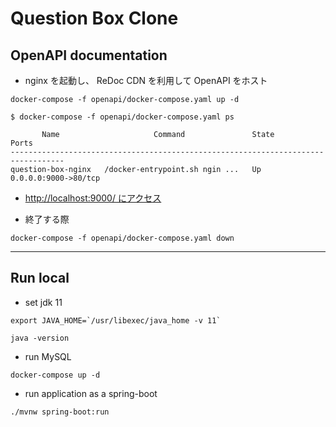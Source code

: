 # Question Box Clone

## OpenAPI documentation

- nginx を起動し、 ReDoc CDN を利用して OpenAPI をホスト 

```shell
docker-compose -f openapi/docker-compose.yaml up -d 

$ docker-compose -f openapi/docker-compose.yaml ps
   
       Name                     Command               State          Ports        
----------------------------------------------------------------------------------
question-box-nginx   /docker-entrypoint.sh ngin ...   Up      0.0.0.0:9000->80/tcp
```

- [http://localhost:9000/ にアクセス](http://localhost:9000/)

- 終了する際

```shell
docker-compose -f openapi/docker-compose.yaml down
```

---
## Run local

- set jdk 11

```shell
export JAVA_HOME=`/usr/libexec/java_home -v 11`

java -version
```

- run MySQL

```shell
docker-compose up -d
```

- run application as a spring-boot

```shell
./mvnw spring-boot:run
```
